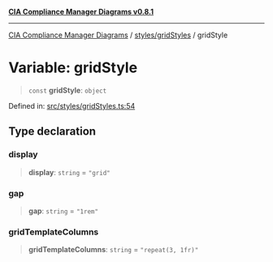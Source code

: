 [**CIA Compliance Manager Diagrams v0.8.1**](../../../README.md)

***

[CIA Compliance Manager Diagrams](../../../modules.md) / [styles/gridStyles](../README.md) / gridStyle

# Variable: gridStyle

> `const` **gridStyle**: `object`

Defined in: [src/styles/gridStyles.ts:54](https://github.com/Hack23/cia-compliance-manager/blob/aea527f1006de96602c10bb201453301cffe7b07/src/styles/gridStyles.ts#L54)

## Type declaration

### display

> **display**: `string` = `"grid"`

### gap

> **gap**: `string` = `"1rem"`

### gridTemplateColumns

> **gridTemplateColumns**: `string` = `"repeat(3, 1fr)"`
